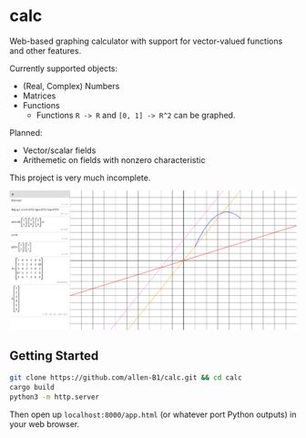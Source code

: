# calc
Web-based graphing calculator with support for vector-valued functions and other features.

Currently supported objects:
* (Real, Complex) Numbers
* Matrices
* Functions
   * Functions `R -> R` and `[0, 1] -> R^2` can be graphed.

Planned:
* Vector/scalar fields
* Arithemetic on fields with nonzero characteristic

This project is very much incomplete.

![Screenshot](screenshot.png)

## Getting Started
```bash
git clone https://github.com/allen-B1/calc.git && cd calc
cargo build
python3 -m http.server
```
Then open up `localhost:8000/app.html` (or whatever port Python outputs) in your web browser.
